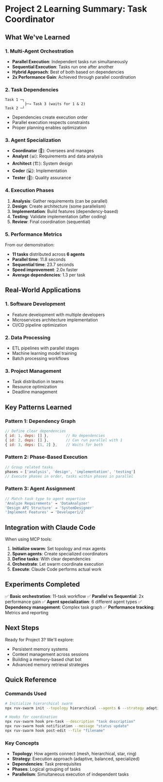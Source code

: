 # Project 2 Learning Summary: Task Coordinator

## What We've Learned

### 1. Multi-Agent Orchestration
- **Parallel Execution**: Independent tasks run simultaneously
- **Sequential Execution**: Tasks run one after another
- **Hybrid Approach**: Best of both based on dependencies
- **2x Performance Gain**: Achieved through parallel coordination

### 2. Task Dependencies
```
Task 1 ─┐
         ├─→ Task 3 (waits for 1 & 2)
Task 2 ─┘
```
- Dependencies create execution order
- Parallel execution respects constraints
- Proper planning enables optimization

### 3. Agent Specialization
- **Coordinator** (🎯): Oversees and manages
- **Analyst** (📊): Requirements and data analysis
- **Architect** (🏗️): System design
- **Coder** (💻): Implementation
- **Tester** (🧪): Quality assurance

### 4. Execution Phases
1. **Analysis**: Gather requirements (can be parallel)
2. **Design**: Create architecture (some parallelism)
3. **Implementation**: Build features (dependency-based)
4. **Testing**: Validate implementation (after coding)
5. **Review**: Final coordination (sequential)

### 5. Performance Metrics
From our demonstration:
- **11 tasks** distributed across **6 agents**
- **Parallel time**: 11.8 seconds
- **Sequential time**: 23.7 seconds
- **Speed improvement**: 2.0x faster
- **Average dependencies**: 1.3 per task

## Real-World Applications

### 1. Software Development
- Feature development with multiple developers
- Microservices architecture implementation
- CI/CD pipeline optimization

### 2. Data Processing
- ETL pipelines with parallel stages
- Machine learning model training
- Batch processing workflows

### 3. Project Management
- Task distribution in teams
- Resource optimization
- Deadline management

## Key Patterns Learned

### Pattern 1: Dependency Graph
```javascript
// Define clear dependencies
{ id: 1, deps: [] },        // No dependencies
{ id: 2, deps: [] },        // Can run parallel with 1
{ id: 3, deps: [1, 2] },    // Waits for both
```

### Pattern 2: Phase-Based Execution
```javascript
// Group related tasks
phases = ['analysis', 'design', 'implementation', 'testing']
// Execute phases in order, tasks within phases in parallel
```

### Pattern 3: Agent Assignment
```javascript
// Match task type to agent expertise
'Analyze Requirements' → 'DataAnalyzer'
'Design API Structure' → 'SystemDesigner'
'Implement Features' → 'Developer1/2'
```

## Integration with Claude Code

When using MCP tools:
1. **Initialize swarm**: Set topology and max agents
2. **Spawn agents**: Create specialized coordinators
3. **Define tasks**: With clear dependencies
4. **Orchestrate**: Let swarm coordinate execution
5. **Execute**: Claude Code performs actual work

## Experiments Completed

✅ **Basic orchestration**: 11-task workflow
✅ **Parallel vs Sequential**: 2x performance gain
✅ **Agent specialization**: 6 different agent types
✅ **Dependency management**: Complex task graph
✅ **Performance tracking**: Metrics and reporting

## Next Steps

Ready for Project 3? We'll explore:
- Persistent memory systems
- Context management across sessions
- Building a memory-based chat bot
- Advanced memory retrieval strategies

## Quick Reference

### Commands Used
```bash
# Initialize hierarchical swarm
npx ruv-swarm init --topology hierarchical --agents 6 --strategy adaptive

# Hooks for coordination
npx ruv-swarm hook pre-task --description "task description"
npx ruv-swarm hook notification --message "status update"
npx ruv-swarm hook post-edit --file "filename"
```

### Key Concepts
- **Topology**: How agents connect (mesh, hierarchical, star, ring)
- **Strategy**: Execution approach (adaptive, balanced, specialized)
- **Dependencies**: Task prerequisites
- **Phases**: Logical grouping of tasks
- **Parallelism**: Simultaneous execution of independent tasks